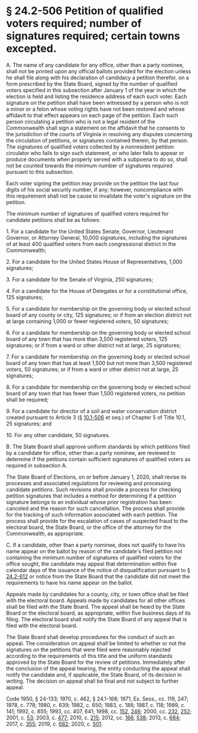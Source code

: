 # § 24.2-506 Petition of qualified voters required; number of signatures required; certain towns excepted.

<p>A. The name of any candidate for any office, other than a party nominee, shall not be printed upon any official ballots provided for the election unless he shall file along with his declaration of candidacy a petition therefor, on a form prescribed by the State Board, signed by the number of qualified voters specified in this subsection after January 1 of the year in which the election is held and listing the residence address of each such voter. Each signature on the petition shall have been witnessed by a person who is not a minor or a felon whose voting rights have not been restored and whose affidavit to that effect appears on each page of the petition. Each such person circulating a petition who is not a legal resident of the Commonwealth shall sign a statement on the affidavit that he consents to the jurisdiction of the courts of Virginia in resolving any disputes concerning the circulation of petitions, or signatures contained therein, by that person. The signatures of qualified voters collected by a nonresident petition circulator who fails to sign such statement, or who later fails to appear or produce documents when properly served with a subpoena to do so, shall not be counted towards the minimum number of signatures required pursuant to this subsection.</p><p>Each voter signing the petition may provide on the petition the last four digits of his social security number, if any; however, noncompliance with this requirement shall not be cause to invalidate the voter's signature on the petition.</p><p>The minimum number of signatures of qualified voters required for candidate petitions shall be as follows:</p><p>1. For a candidate for the United States Senate, Governor, Lieutenant Governor, or Attorney General, 10,000 signatures, including the signatures of at least 400 qualified voters from each congressional district in the Commonwealth;</p><p>2. For a candidate for the United States House of Representatives, 1,000 signatures;</p><p>3. For a candidate for the Senate of Virginia, 250 signatures;</p><p>4. For a candidate for the House of Delegates or for a constitutional office, 125 signatures;</p><p>5. For a candidate for membership on the governing body or elected school board of any county or city, 125 signatures; or if from an election district not at large containing 1,000 or fewer registered voters, 50 signatures;</p><p>6. For a candidate for membership on the governing body or elected school board of any town that has more than 3,500 registered voters, 125 signatures; or if from a ward or other district not at large, 25 signatures;</p><p>7. For a candidate for membership on the governing body or elected school board of any town that has at least 1,500 but not more than 3,500 registered voters, 50 signatures; or if from a ward or other district not at large, 25 signatures;</p><p>8. For a candidate for membership on the governing body or elected school board of any town that has fewer than 1,500 registered voters, no petition shall be required;</p><p>9. For a candidate for director of a soil and water conservation district created pursuant to Article 3 (§ <a href='/vacode/10.1-506/'>10.1-506</a> et seq.) of Chapter 5 of Title 10.1, 25 signatures; and</p><p>10. For any other candidate, 50 signatures.</p><p>B. The State Board shall approve uniform standards by which petitions filed by a candidate for office, other than a party nominee, are reviewed to determine if the petitions contain sufficient signatures of qualified voters as required in subsection A.</p><p>The State Board of Elections, on or before January 1, 2020, shall revise its processes and associated regulations for reviewing and processing candidate petitions. Such revisions shall provide a process for checking petition signatures that includes a method for determining if a petition signature belongs to an individual whose prior registration has been canceled and the reason for such cancellation. The process shall provide for the tracking of such information associated with each petition. The process shall provide for the escalation of cases of suspected fraud to the electoral board, the State Board, or the office of the attorney for the Commonwealth, as appropriate.</p><p>C. If a candidate, other than a party nominee, does not qualify to have his name appear on the ballot by reason of the candidate's filed petition not containing the minimum number of signatures of qualified voters for the office sought, the candidate may appeal that determination within five calendar days of the issuance of the notice of disqualification pursuant to § <a href='/vacode/24.2-612/'>24.2-612</a> or notice from the State Board that the candidate did not meet the requirements to have his name appear on the ballot.</p><p>Appeals made by candidates for a county, city, or town office shall be filed with the electoral board. Appeals made by candidates for all other offices shall be filed with the State Board. The appeal shall be heard by the State Board or the electoral board, as appropriate, within five business days of its filing. The electoral board shall notify the State Board of any appeal that is filed with the electoral board.</p><p>The State Board shall develop procedures for the conduct of such an appeal. The consideration on appeal shall be limited to whether or not the signatures on the petitions that were filed were reasonably rejected according to the requirements of this title and the uniform standards approved by the State Board for the review of petitions. Immediately after the conclusion of the appeal hearing, the entity conducting the appeal shall notify the candidate and, if applicable, the State Board, of its decision in writing. The decision on appeal shall be final and not subject to further appeal.</p><p>Code 1950, § 24-133; 1970, c. 462, § 24.1-168; 1971, Ex. Sess., cc. 119, 247; 1978, c. 778; 1980, c. 639; 1982, c. 650; 1983, c. 188; 1987, c. 118; 1989, c. 141; 1992, c. 855; 1993, cc. 407, 641; 1998, cc. <a href='http://lis.virginia.gov/cgi-bin/legp604.exe?981+ful+CHAP0152'>152</a>, <a href='http://lis.virginia.gov/cgi-bin/legp604.exe?981+ful+CHAP0246'>246</a>; 2000, cc. <a href='http://lis.virginia.gov/cgi-bin/legp604.exe?001+ful+CHAP0232'>232</a>, <a href='http://lis.virginia.gov/cgi-bin/legp604.exe?001+ful+CHAP0252'>252</a>; 2001, c. <a href='http://lis.virginia.gov/cgi-bin/legp604.exe?011+ful+CHAP0053'>53</a>; 2003, c. <a href='http://lis.virginia.gov/cgi-bin/legp604.exe?031+ful+CHAP0477'>477</a>; 2010, c. <a href='http://lis.virginia.gov/cgi-bin/legp604.exe?101+ful+CHAP0215'>215</a>; 2012, cc. <a href='http://lis.virginia.gov/cgi-bin/legp604.exe?121+ful+CHAP0166'>166</a>, <a href='http://lis.virginia.gov/cgi-bin/legp604.exe?121+ful+CHAP0538'>538</a>; 2013, c. <a href='http://lis.virginia.gov/cgi-bin/legp604.exe?131+ful+CHAP0684'>684</a>; 2017, c. <a href='http://lis.virginia.gov/cgi-bin/legp604.exe?171+ful+CHAP0355'>355</a>; 2019, c. <a href='http://lis.virginia.gov/cgi-bin/legp604.exe?191+ful+CHAP0682'>682</a>; 2020, c. <a href='http://lis.virginia.gov/cgi-bin/legp604.exe?201+ful+CHAP0501'>501</a>.</p>